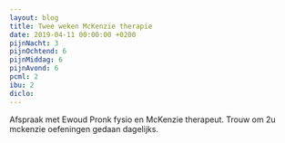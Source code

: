 ```yaml
---
layout: blog
title: Twee weken McKenzie therapie 
date: 2019-04-11 00:00:00 +0200
pijnNacht: 3
pijnOchtend: 6
pijnMiddag: 6
pijnAvond: 6
pcml: 2
ibu: 2
diclo: 
---
```


Afspraak met Ewoud Pronk fysio en McKenzie therapeut. Trouw om 2u mckenzie oefeningen gedaan dagelijks.

